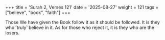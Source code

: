 +++
title = 'Surah 2, Verses 121'
date = '2025-08-27'
weight = 121
tags = ["believe", "book", "faith"]
+++

Those We have given the Book follow it as it should be followed. It is they who ˹truly˺ believe in it. As for those who reject it, it is they who are the losers.
